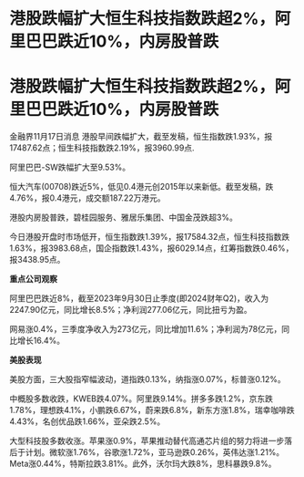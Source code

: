 # 港股跌幅扩大恒生科技指数跌超2%，阿里巴巴跌近10%，内房股普跌

# 港股跌幅扩大恒生科技指数跌超2%，阿里巴巴跌近10%，内房股普跌

金融界11月17日消息 港股早间跌幅扩大，截至发稿，恒生指数跌1.93%，报17487.62点；恒生科技指数跌2.19%，报3960.99点.

阿里巴巴-SW跌幅扩大至9.53%。

恒大汽车(00708)跌近5%，低见0.4港元创2015年以来新低。截至发稿，跌4.76%，报0.4港元，成交额187.22万港元。

港股内房股普跌，碧桂园服务、雅居乐集团、中国金茂跌超3%。

今日港股开盘时市场低开，恒生指数跌1.39%，报17584.32点，恒生科技指数跌1.63%，报3983.68点，国企指数跌1.43%，报6029.14点，红筹指数跌0.46%，报3438.95点。

**重点公司观察**

阿里巴巴跌近8%，截至2023年9月30日止季度(即2024财年Q2)，收入为2247.90亿元，同比增长8.5%；净利润277.06亿元，同比扭亏为盈。

网易涨0.4%，三季度净收入为273亿元，同比增加11.6%；净利润为78亿元，同比增长16.4%。

**美股表现**

美股方面，三大股指窄幅波动，道指跌0.13%，纳指涨0.07%，标普涨0.12%。

中概股多数收跌，KWEB跌4.07%。阿里跌9.14%。拼多多跌1.2%，京东跌1.78%，理想跌4.1%，小鹏跌6.67%，蔚来跌6.8%，新东方涨1.8%，瑞幸咖啡跌4.43%，名创优品跌1.66%，亚朵跌2.5%。

大型科技股多数收涨。苹果涨0.9%，苹果推动替代高通芯片组的努力将进一步落后于计划。微软涨1.76%，谷歌涨1.72%，亚马逊跌0.26%，英伟达涨1.21%。Meta涨0.44%，特斯拉跌3.81%。此外，沃尔玛大跌8%，思科暴跌9.8%。

